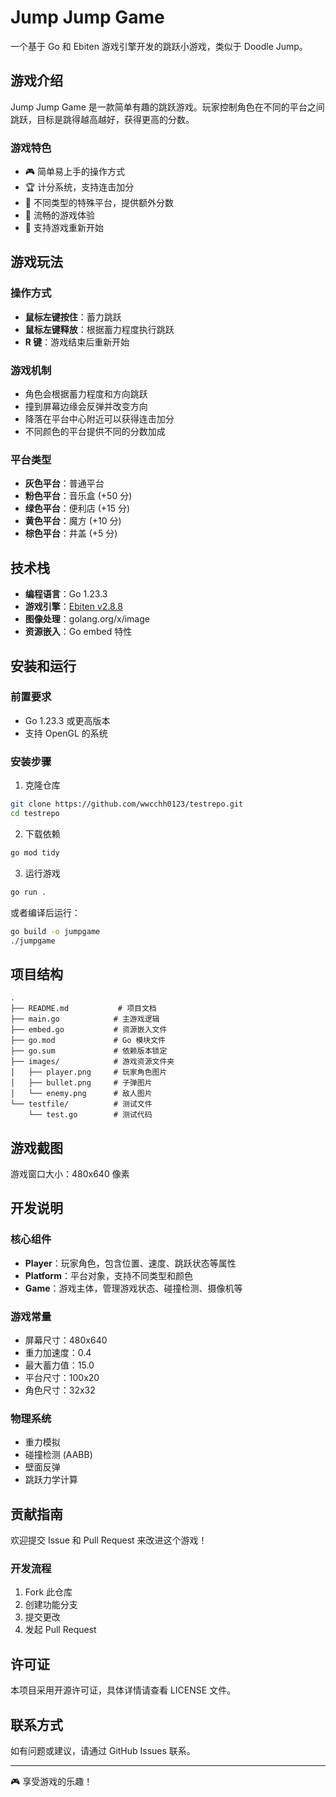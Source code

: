 # Jump Jump Game

一个基于 Go 和 Ebiten 游戏引擎开发的跳跃小游戏，类似于 Doodle Jump。

## 游戏介绍

Jump Jump Game 是一款简单有趣的跳跃游戏。玩家控制角色在不同的平台之间跳跃，目标是跳得越高越好，获得更高的分数。

### 游戏特色

- 🎮 简单易上手的操作方式
- 🏆 计分系统，支持连击加分
- 🎨 不同类型的特殊平台，提供额外分数
- 📱 流畅的游戏体验
- 🔄 支持游戏重新开始

## 游戏玩法

### 操作方式
- **鼠标左键按住**：蓄力跳跃
- **鼠标左键释放**：根据蓄力程度执行跳跃
- **R 键**：游戏结束后重新开始

### 游戏机制
- 角色会根据蓄力程度和方向跳跃
- 撞到屏幕边缘会反弹并改变方向
- 降落在平台中心附近可以获得连击加分
- 不同颜色的平台提供不同的分数加成

### 平台类型
- **灰色平台**：普通平台
- **粉色平台**：音乐盒 (+50 分)
- **绿色平台**：便利店 (+15 分)  
- **黄色平台**：魔方 (+10 分)
- **棕色平台**：井盖 (+5 分)

## 技术栈

- **编程语言**：Go 1.23.3
- **游戏引擎**：[Ebiten v2.8.8](https://ebiten.org/)
- **图像处理**：golang.org/x/image
- **资源嵌入**：Go embed 特性

## 安装和运行

### 前置要求
- Go 1.23.3 或更高版本
- 支持 OpenGL 的系统

### 安装步骤

1. 克隆仓库
```bash
git clone https://github.com/wwcchh0123/testrepo.git
cd testrepo
```

2. 下载依赖
```bash
go mod tidy
```

3. 运行游戏
```bash
go run .
```

或者编译后运行：
```bash
go build -o jumpgame
./jumpgame
```

## 项目结构

```
.
├── README.md           # 项目文档
├── main.go            # 主游戏逻辑
├── embed.go           # 资源嵌入文件
├── go.mod             # Go 模块文件
├── go.sum             # 依赖版本锁定
├── images/            # 游戏资源文件夹
│   ├── player.png     # 玩家角色图片
│   ├── bullet.png     # 子弹图片
│   └── enemy.png      # 敌人图片
└── testfile/          # 测试文件
    └── test.go        # 测试代码
```

## 游戏截图

游戏窗口大小：480x640 像素

## 开发说明

### 核心组件

- **Player**：玩家角色，包含位置、速度、跳跃状态等属性
- **Platform**：平台对象，支持不同类型和颜色
- **Game**：游戏主体，管理游戏状态、碰撞检测、摄像机等

### 游戏常量
- 屏幕尺寸：480x640
- 重力加速度：0.4
- 最大蓄力值：15.0
- 平台尺寸：100x20
- 角色尺寸：32x32

### 物理系统
- 重力模拟
- 碰撞检测 (AABB)
- 壁面反弹
- 跳跃力学计算

## 贡献指南

欢迎提交 Issue 和 Pull Request 来改进这个游戏！

### 开发流程
1. Fork 此仓库
2. 创建功能分支
3. 提交更改
4. 发起 Pull Request

## 许可证

本项目采用开源许可证，具体详情请查看 LICENSE 文件。

## 联系方式

如有问题或建议，请通过 GitHub Issues 联系。

---

🎮 享受游戏的乐趣！